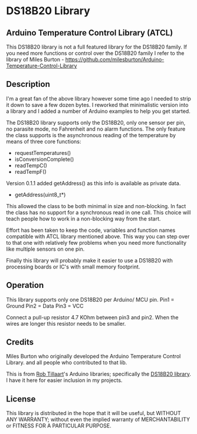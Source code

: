 # DS18B20 Library

## Arduino Temperature Control Library (ATCL)

This DS18B20 library is not a full featured library for the DS18B20 family.
If you need more functions or control over the DS18B20 family I refer to the library
of Miles Burton - https://github.com/milesburton/Arduino-Temperature-Control-Library

## Description

I'm a great fan of the above library however some time ago I needed to strip it down 
to save a few dozen bytes. I reworked that minimalistic version into a library and I 
added a number of Arduino examples to help you get started. 

The DS18B20 library supports only the DS18B20, only one sensor per pin, no parasite 
mode, no Fahrenheit and no alarm functions. The only feature the class supports is 
the asynchronous reading of the temperature by means of three core functions:

* requestTemperatures()
* isConversionComplete()
* readTempC()
* readTempF()

Version 0.1.1 added getAddress() as this info is available as private data.
* getAddress(uint8_t*)

This allowed the class to be both minimal in size and non-blocking. In fact the class
has no support for a synchronous read in one call. This choice will teach people
how to work in a non-blocking way from the start.

Effort has been taken to keep the code, variables and function names compatible with 
ATCL library mentioned above. This way you can step over to that one with relatively
few problems when you need more functionality like multiple sensors on one pin.

Finally this library will probably make it easier to use a DS18B20 with processing 
boards or IC's with small memory footprint.

## Operation

This library supports only one DS18B20 per Arduino/ MCU pin.
Pin1 = Ground
Pin2 = Data
Pin3 = VCC

Connect a pull-up resistor 4.7 KOhm between pin3 and pin2. When the wires are longer 
this resistor needs to be smaller.

## Credits

Miles Burton who originally developed the Arduino Temperature Control Library.
and all people who contributed to that lib.

This is from [Rob Tillaart](https://github.com/RobTillaart/)'s Arduino libraries;
specifically the 
[DS18B20 library](https://github.com/RobTillaart/Arduino/tree/master/libraries/DS18B20).
I have it here for easier inclusion in my projects.

## License

This library is distributed in the hope that it will be useful,
but WITHOUT ANY WARRANTY; without even the implied warranty of
MERCHANTABILITY or FITNESS FOR A PARTICULAR PURPOSE.
